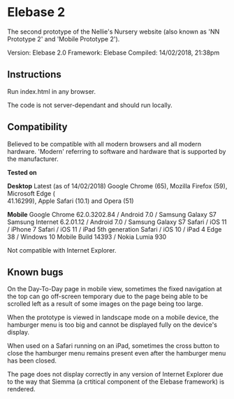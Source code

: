# Elebase 2
The second prototype of the Nellie's Nursery website (also known as 'NN Prototype 2' and 'Mobile Prototype 2').

Version: Elebase 2.0
Framework: Elebase
Compiled: 14/02/2018, 21:38pm

## Instructions

Run index.html in any browser.

The code is not server-dependant and should run locally.

## Compatibility
Believed to be compatible with all modern browsers and all modern hardware. 'Modern' referring to software and hardware that is supported by the manufacturer. 

**Tested on**

**Desktop**
Latest (as of 14/02/2018) Google Chrome (65), Mozilla Firefox (59), Microsoft Edge (  
41.16299), Apple Safari (10.1) and Opera (51)

**Mobile**
Google Chrome 62.0.3202.84 / Android 7.0 / Samsung Galaxy S7
Samsung Internet 6.2.01.12 / Android 7.0 / Samsung Galaxy S7
Safari / iOS 11 / iPhone 7
Safari / iOS 11 / iPad 5th generation
Safari / iOS 10 / iPad 4
Edge 38 / Windows 10 Mobile Build 14393 / Nokia Lumia 930

Not compatible with Internet Explorer.

## Known bugs

On the Day-To-Day page in mobile view, sometimes the fixed navigation at the top can go off-screen temporary due to the page being able to be scrolled left as a result of some images on the page being too large.

When the prototype is viewed in landscape mode on a mobile device, the hamburger menu is too big and cannot be displayed fully on the device's display. 

When used on a Safari running on an iPad, sometimes the cross button to close the hamburger menu remains present even after the hamburger menu has been closed.

The page does not display correctly in any version of Internet Explorer due to the way that Siemma (a crtitical component of the Elebase framework) is rendered.
